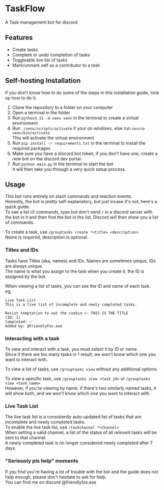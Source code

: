 # TaskFlow
A Task management bot for discord

## Features
- Create tasks
- Complete or undo completion of tasks
- Toggleable live list of tasks
- Mark/unmark self as a contributor to a task

## Self-hosting Installation
If you don't know how to do some of the steps in this installation guide, look up how to do it.

1. Clone the repository to a folder on your computer
2. Open a terminal in the folder
3. Run `python3.11 -m venv venv` in the terminal to create a virtual environment
4. Run `./venv/scripts/activate` if your on windows, else run `source venv/bin/activate`<br>
This will activate the virtual environment
5. Run `pip install -r requirements.txt` in the terminal to install the required packages
6. Make sure you have a discord bot token, if you don't have one, create a new bot on the discord dev portal.
7. Run `python main.py` in the terminal to start the bot<br>
It will then take you through a very quick setup process.

## Usage
This bot runs entirely on slash commands and reaction events.<br>
Honestly, the bot is pretty self-explanatory, but just incase it's not, here's a quick guide.<br>
To see a list of commands, type but don't send `/` in a discord server with the bot
in it and then find the bot in the list. Discord will then show you a list of commands.

To create a task, use `/grouptasks create *<title> <description>`<br>
Name is required, description is optional.

### Titles and IDs
Tasks have Titles (aka, names) and IDs. Names are sometimes unique, IDs are always unique.<br>
The name is what you assign to the task when you create it, the ID is assigned by the bot.<br>

When viewing a list of tasks, you can see the ID and name of each task.<br>
eg,
```
Live Task List
This is a live list of incomplete and newly completed tasks.

Resist temptation to eat the cookie <- THIS IS THE TITLE
(ID: 1)
Completed: ✅
Added by: @FriendlyFox.exe
```

### Interacting with a task
To view and interact with a task, you must select it by ID or name.<br>
Since if there are too many tasks in 1 result, we won't know which one you want to interact with.

To view a list of tasks, use `/grouptasks view` without any additional options.<br>

To view a specific task, use `/grouptasks view <task_id>` or `/grouptasks view <task_name>`<br>
However, if you're viewing by name, if there's two similarly named tasks, it will show both,
and we won't know which one you want to interact with.

### Live Task List
The live task list is a consistently auto-updated list of tasks that are incomplete and newly completed tasks.<br>
To enable the live task list, use `/taskchannel *<channel>`<br>
When setting a valid channel, a list of the status of all relevant tasks will be sent to that channel.<br>
A newly completed task is no longer considered newly completed after 7 days.

### "Seriously pls help" moments
If you find you're having a lot of trouble with the bot and the guide does not help enough, please don't hesitate to ask for help.<br>
You can find me on discord @friendlyfox.exe
